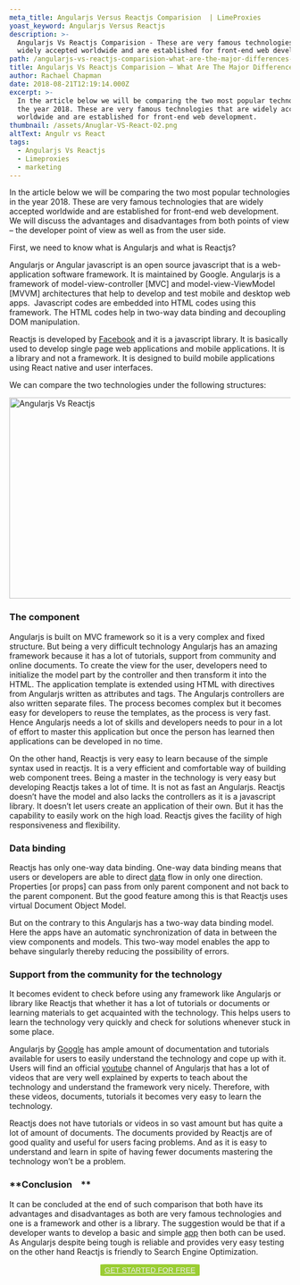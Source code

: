 ```yaml
---
meta_title: Angularjs Versus Reactjs Comparision  | LimeProxies
yoast_keyword: Angularjs Versus Reactjs
description: >-
  Angularjs Vs Reactjs Comparision - These are very famous technologies that are
  widely accepted worldwide and are established for front-end web development. 
path: /angularjs-vs-reactjs-comparision-what-are-the-major-differences-in-2018/
title: Angularjs Vs Reactjs Comparision – What Are The Major Differences in 2018?
author: Rachael Chapman
date: 2018-08-21T12:19:14.000Z
excerpt: >-
  In the article below we will be comparing the two most popular technologies in
  the year 2018. These are very famous technologies that are widely accepted
  worldwide and are established for front-end web development.
thumbnail: /assets/Anuglar-VS-React-02.png
altText: Angulr vs React
tags:
  - Angularjs Vs Reactjs
  - Limeproxies
  - marketing
---
```

<span style="font-weight: 400;">In the article below we will be comparing the two most popular technologies in the year 2018. These are very famous technologies that are widely accepted worldwide and are established for front-end web development. We will discuss the advantages and disadvantages from both points of view – the developer point of view as well as from the user side.</span>

<span style="font-weight: 400;">First, we need to know what is Angularjs and what is Reactjs?</span>

<span style="font-weight: 400;">Angularjs or Angular javascript is an open source javascript that is a web-application software framework. It is maintained by Google. Angularjs is a framework of model-view-controller \[MVC] and model-view-ViewModel \[MVVM] architectures that help to develop and test mobile and desktop web apps.  Javascript codes are embedded into HTML codes using this framework. The HTML codes help in two-way data binding and decoupling DOM manipulation. </span>

<span style="font-weight: 400;">Reactjs is developed by <a href="/blog/facebook-ads-in-2018-updates-you-should-not-miss/" target="_blank" rel="noopener noreferrer">Facebook</a> and it is a javascript library. It is basically used to develop single page web applications and mobile applications. It is a library and not a framework. It is designed to build mobile applications using React native and user interfaces. </span>

We can compare the two technologies under the following structures:

<img class="alignnone size-large wp-image-2331" src="/assets/Anuglar-VS-React-02.png" alt="Angularjs Vs Reactjs" width="720" height="360" />

### **The component**

<span style="font-weight: 400;">Angularjs is built on MVC framework so it is a very complex and fixed structure. But being a very difficult technology Angularjs has an amazing framework because it has a lot of tutorials, support from community and online documents. To create the view for the user, developers need to initialize the model part by the controller and then transform it into the HTML. The application template is extended using HTML with directives from Angularjs written as attributes and tags. The Angularjs controllers are also written separate files. The process becomes complex but it becomes easy for developers to reuse the templates, as the process is very fast. Hence Angularjs needs a lot of skills and developers needs to pour in a lot of effort to master this application but once the person has learned then applications can be developed in no time. </span>

<span style="font-weight: 400;">On the other hand, Reactjs is very easy to learn because of the simple syntax used in reactjs. It is a very efficient and comfortable way of building web component trees. Being a master in the technology is very easy but developing Reactjs takes a lot of time. It is not as fast an Angularjs. Reactjs doesn’t have the model and also lacks the controllers as it is a javascript library. It doesn’t let users create an application of their own. But it has the capability to easily work on the high load. Reactjs gives the facility of high responsiveness and flexibility. </span>

### **Data binding**

<span style="font-weight: 400;">Reactjs has only one-way data binding. One-way data binding means that users or developers are able to direct <a href="/blog/businesses-running-outdated-operating-systems-taking-huge-risk-data-breaches/" target="_blank" rel="noopener noreferrer">data</a> flow in only one direction. Properties \[or props] can pass from only parent component and not back to the parent component. But the good feature among this is that Reactjs uses virtual Document Object Model. </span>

<span style="font-weight: 400;">But on the contrary to this Angularjs has a two-way data binding model. Here the apps have an automatic synchronization of data in between the view components and models. This two-way model enables the app to behave singularly thereby reducing the possibility of errors. </span>

### **Support from the community for the technology**

<span style="font-weight: 400;">It becomes evident to check before using any framework like Angularjs or library like Reactjs that whether it has a lot of tutorials or documents or learning materials to get acquainted with the technology. This helps users to learn the technology very quickly and check for solutions whenever stuck in some place. </span>

<span style="font-weight: 400;">Angularjs by <a href="/blog/latest-seo-trends-and-google-algorithm-update-2018/" target="_blank" rel="noopener noreferrer">Google</a> has ample amount of documentation and tutorials available for users to easily understand the technology and cope up with it. Users will find an official <a href="/blog/how-to-generate-more-leads-on-youtube/" target="_blank" rel="noopener noreferrer">youtube</a> channel of Angularjs that has a lot of videos that are very well explained by experts to teach about the technology and understand the framework very nicely. Therefore, with these videos, documents, tutorials it becomes very easy to learn the technology. </span>

<span style="font-weight: 400;">Reactjs does not have tutorials or videos in so vast amount but has quite a lot of amount of documents. The documents provided by Reactjs are of good quality and useful for users facing problems. And as it is easy to understand and learn in spite of having fewer documents mastering the technology won’t be a problem. </span>

### **Conclusion    **

<span style="font-weight: 400;">It can be concluded at the end of such comparison that both have its advantages and disadvantages as both are very famous technologies and one is a framework and other is a library. The suggestion would be that if a developer wants to develop a basic and simple <a href="/blog/5-things-to-keep-in-mind-while-developing-mobile-apps-for-small-business/" target="_blank" rel="noopener noreferrer">app</a> then both can be used. As Angularjs despite being tough is reliable and provides very easy testing on the other hand Reactjs is friendly to Search Engine Optimization.</span>

<p style="text-align: center;">
  <button style="background-color: #9acd32; border-radius: 5%; border: solid 2px #9ACD32;"><a style="color: #eeeeee;" href="https://bit.ly/2LeLxf6">GET STARTED FOR FREE</a></button>
</p>
